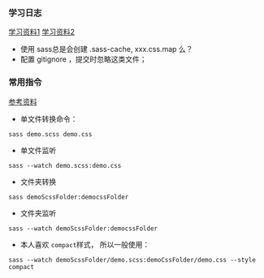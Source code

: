 ### 学习日志

[学习资料1](http://www.w3cplus.com/sassguide/)
[学习资料2](http://www.kancloud.cn/kancloud/sass-tutorial/48498)

* 使用 sass总是会创建 .sass-cache, xxx.css.map 么？ 
* 配置 gitignore ，提交时忽略这类文件；

### 常用指令
[参考资料](http://www.w3cplus.com/sassguide/compile.html)
* 单文件转换命令：
```
sass demo.scss demo.css
```

* 单文件监听
```
sass --watch demo.scss:demo.css
```

* 文件夹转换
```
sass demoScssFolder:democssFolder
```

* 文件夹监听
```
sass --watch demoScssFolder:democssFolder
```

* 本人喜欢 `compact`样式， 所以一般使用：
```
sass --watch demoScssFolder/demo.scss:demoCssFolder/demo.css --style compact
``` 



